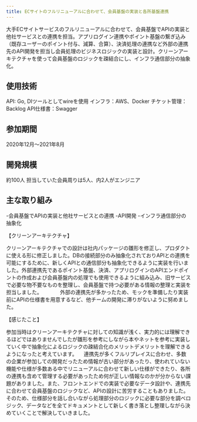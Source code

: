 ```yaml
---
title: ECサイトのフルリニューアルに合わせて、会員基盤の実装と各所基盤連携
---
```


大手ECサイトサービスのフルリニューアルに合わせて、会員基盤でAPIの実装と他社サービスとの連携を担当。アプリログイン連携やポイント基盤の繋ぎ込み（既存ユーザーのポイント付与、減算、合算）、決済処理の連携など外部の連携先のAPI開発を担当し会員処理のビジネスロジックの実装と設計。クリーンアーキテクチャを使って会員基盤のロジックを疎結合にし、インフラ通信部分の抽象化。

## 使用技術

API: Go, DIツールとしてwireを使用
インフラ：AWS、Docker
チケット管理：Backlog
API仕様書：Swagger

## 参加期間

2020年12月〜2021年8月

## 開発規模

約100人
担当していた会員周りは5人、内2人がエンジニア

## 主な取り組み

-会員基盤でAPIの実装と他社サービスとの連携
-API開発 -インフラ通信部分の抽象化

【クリーンアーキテクチャ】

クリーンアーキテクチャでの設計は社内パッケージの雛形を修正し、プロダクトに使える形に修正しました。DBの接続部分のみ抽象化されておりAPIとの連携を可能にするために、新しくAPIとの通信部分も抽象化できるように実装を行いました。外部連携先であるポイント基盤、決済、アプリログインのAPIエンドポイントの作成および会員基盤内の処理でも使用できるように組み込み、旧サービスで必要な物不要なものを整理し、会員基盤で持つ必要がある情報の整理と実装を担当しました。　　　　外部の連携先が多かったため、モックを準備したり実装前にAPIの仕様書を用意するなど、他チームの開発に滞りがないように努めました。

【感じたこと】

参加当時はクリーンアーキテクチャに対しての知識が浅く、実力的には理解できるほどではありませんでしたが雛形を参考にしながら本やネットを参考に実装していく中で抽象化によるロジックの疎結合化のメリットデメリットを理解できるようになったと考えています。
　連携先が多くフルリプレイスに合わせ、多数の企業が参加しての開発だったため情報が古い部分があったり、使われていない機能や仕様が多数ある中でリニューアルに合わせて新しい仕様ができたり、各所の連携も含めて管理する必要があったため何が正しい情報なのかが分からない課題がありました。また、フロントエンドでの実装で必要なデータ設計や、連携先に合わせて会員基盤のロジックなど、APIの設計に苦労することもありました。そのため、仕様部分を話し合いながら処理部分のロジックに必要な部分を調べロジック、データなどを全てドキュメントとして新しく書き落とし整理しながら決めていくことで解決していきました。
